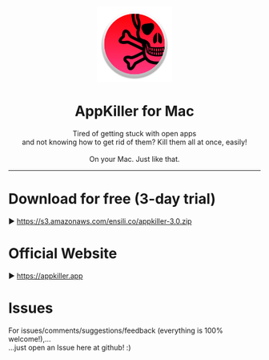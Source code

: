 <p align=center>
  <img height="150px" src="https://github.com/enSili-co/appkiller/raw/main/images/logo.png"/>
</p>
<h1 align=center>AppKiller for Mac</h1>
<p align=center>
  Tired of getting stuck with open apps<br>and not knowing how to get rid of them? Kill them all at once, easily!<br><br>On your Mac. Just like that.
</p>


---

# Download for free (3-day trial)

▶︎ https://s3.amazonaws.com/ensili.co/appkiller-3.0.zip

# Official Website

▶︎ https://appkiller.app

# Issues

For issues/comments/suggestions/feedback (everything is 100% welcome!),...    
...just open an Issue here at github! :)
